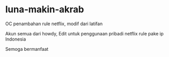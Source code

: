 # luna-makin-akrab
OC penambahan rule netflix, modif dari latifan

Akun semua dari howdy,
Edit untuk penggunaan pribadi netflix rule pake ip Indonesia

Semoga bermanfaat
